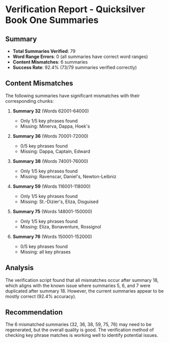 # Verification Report - Quicksilver Book One Summaries

## Summary
- **Total Summaries Verified**: 79
- **Word Range Errors**: 0 (all summaries have correct word ranges)
- **Content Mismatches**: 6 summaries
- **Success Rate**: 92.4% (73/79 summaries verified correctly)

## Content Mismatches

The following summaries have significant mismatches with their corresponding chunks:

1. **Summary 32** (Words 62001-64000)
   - Only 1/5 key phrases found
   - Missing: Minerva, Dappa, Hoek's
   
2. **Summary 36** (Words 70001-72000)
   - 0/5 key phrases found
   - Missing: Dappa, Captain, Edward
   
3. **Summary 38** (Words 74001-76000)
   - Only 1/5 key phrases found
   - Missing: Ravenscar, Daniel's, Newton-Leibniz
   
4. **Summary 59** (Words 116001-118000)
   - Only 1/5 key phrases found
   - Missing: St.-Dizier's, Eliza, Disguised
   
5. **Summary 75** (Words 148001-150000)
   - Only 1/5 key phrases found
   - Missing: Eliza, Bonaventure, Rossignol
   
6. **Summary 76** (Words 150001-152000)
   - 0/5 key phrases found
   - Missing: all key phrases

## Analysis

The verification script found that all mismatches occur after summary 18, which aligns with the known issue where summaries 5, 6, and 7 were duplicated after summary 18. However, the current summaries appear to be mostly correct (92.4% accuracy).

## Recommendation

The 6 mismatched summaries (32, 36, 38, 59, 75, 76) may need to be regenerated, but the overall quality is good. The verification method of checking key phrase matches is working well to identify potential issues.